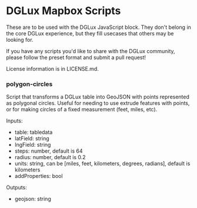 # DGLux Mapbox Scripts

These are to be used with the DGLux JavaScript block. They don't belong in the core DGLux experience, but they fill usecases that others may be looking for.

If you have any scripts you'd like to share with the DGLux
community, please follow the preset format and submit a
pull request!

License information is in LICENSE.md.

### polygon-circles

Script that transforms a DGLux table into GeoJSON with points
represented as polygonal circles. Useful for needing to use
extrude features with points, or for making circles of a fixed
measurement (feet, miles, etc).

Inputs:

- table: tabledata
- latField: string
- lngField: string
- steps: number, default is 64
- radius: number, default is 0.2
- units: string, can be [miles, feet, kilometers, degrees, radians], default is kilometers
- addProperties: bool

Outputs:

- geojson: string